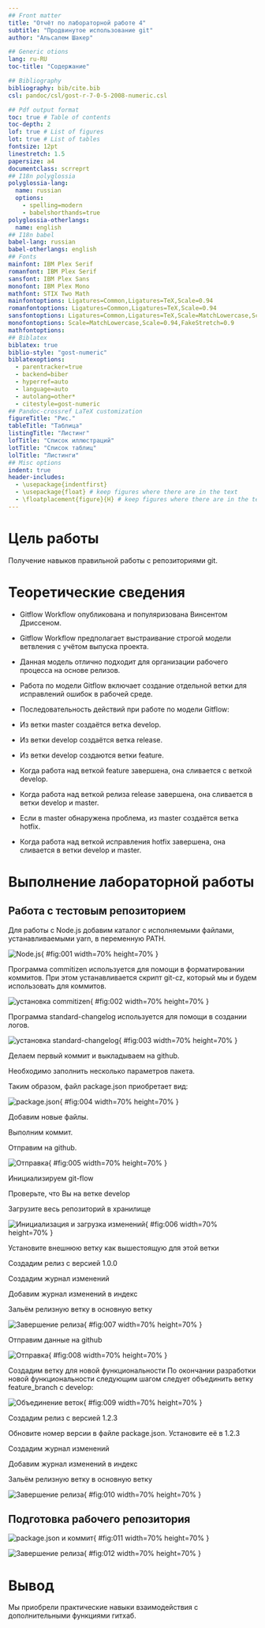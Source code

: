 ```yaml
---
## Front matter
title: "Отчёт по лабораторной работе 4"
subtitle: "Продвинутое использование git"
author: "Альсалем Шакер"

## Generic otions
lang: ru-RU
toc-title: "Содержание"

## Bibliography
bibliography: bib/cite.bib
csl: pandoc/csl/gost-r-7-0-5-2008-numeric.csl

## Pdf output format
toc: true # Table of contents
toc-depth: 2
lof: true # List of figures
lot: true # List of tables
fontsize: 12pt
linestretch: 1.5
papersize: a4
documentclass: scrreprt
## I18n polyglossia
polyglossia-lang:
  name: russian
  options:
	- spelling=modern
	- babelshorthands=true
polyglossia-otherlangs:
  name: english
## I18n babel
babel-lang: russian
babel-otherlangs: english
## Fonts
mainfont: IBM Plex Serif
romanfont: IBM Plex Serif
sansfont: IBM Plex Sans
monofont: IBM Plex Mono
mathfont: STIX Two Math
mainfontoptions: Ligatures=Common,Ligatures=TeX,Scale=0.94
romanfontoptions: Ligatures=Common,Ligatures=TeX,Scale=0.94
sansfontoptions: Ligatures=Common,Ligatures=TeX,Scale=MatchLowercase,Scale=0.94
monofontoptions: Scale=MatchLowercase,Scale=0.94,FakeStretch=0.9
mathfontoptions:
## Biblatex
biblatex: true
biblio-style: "gost-numeric"
biblatexoptions:
  - parentracker=true
  - backend=biber
  - hyperref=auto
  - language=auto
  - autolang=other*
  - citestyle=gost-numeric
## Pandoc-crossref LaTeX customization
figureTitle: "Рис."
tableTitle: "Таблица"
listingTitle: "Листинг"
lofTitle: "Список иллюстраций"
lotTitle: "Список таблиц"
lolTitle: "Листинги"
## Misc options
indent: true
header-includes:
  - \usepackage{indentfirst}
  - \usepackage{float} # keep figures where there are in the text
  - \floatplacement{figure}{H} # keep figures where there are in the text
---
```



# Цель работы

Получение навыков правильной работы с репозиториями git.

# Теоретические сведения

* Gitflow Workflow опубликована и популяризована Винсентом Дриссеном.

* Gitflow Workflow предполагает выстраивание строгой модели ветвления с учётом выпуска проекта.

* Данная модель отлично подходит для организации рабочего процесса на основе релизов.

* Работа по модели Gitflow включает создание отдельной ветки для исправлений ошибок в рабочей среде.

* Последовательность действий при работе по модели Gitflow:

* Из ветки master создаётся ветка develop.

* Из ветки develop создаётся ветка release.

* Из ветки develop создаются ветки feature.

* Когда работа над веткой feature завершена, она сливается с веткой develop.

* Когда работа над веткой релиза release завершена, она сливается в ветки develop и master.

* Если в master обнаружена проблема, из master создаётся ветка hotfix.

* Когда работа над веткой исправления hotfix завершена, она сливается в ветки develop и master.

# Выполнение лабораторной работы

## Работа с тестовым репозиторием

Для работы с Node.js добавим каталог с исполняемыми файлами, 
устанавливаемыми yarn, в переменную PATH.

![Node.js](image/01.png){ #fig:001 width=70% height=70% }

Программа commitizen используется для помощи в форматировании коммитов.
При этом устанавливается скрипт git-cz, который мы и будем использовать для коммитов.

![установка commitizen](image/02.png){ #fig:002 width=70% height=70% }

Программа standard-changelog используется для помощи в создании логов.

![установка standard-changelog](image/03.png){ #fig:003 width=70% height=70% }

Делаем первый коммит и выкладываем на github.

Необходимо заполнить несколько параметров пакета.

Таким образом, файл package.json приобретает вид:

![package.json](image/04.png){ #fig:004 width=70% height=70% }

Добавим новые файлы.

Выполним коммит.

Отправим на github.

![Отправка](image/05.png){ #fig:005 width=70% height=70% }

Инициализируем git-flow

Проверьте, что Вы на ветке develop

Загрузите весь репозиторий в хранилище

![Инициализация и загрузка изменений](image/06.png){ #fig:006 width=70% height=70% }

Установите внешнюю ветку как вышестоящую для этой ветки

Создадим релиз с версией 1.0.0

Создадим журнал изменений

Добавим журнал изменений в индекс

Зальём релизную ветку в основную ветку

![Завершение релиза](image/07.png){ #fig:007 width=70% height=70% }

Отправим данные на github

![Отправка](image/08.png){ #fig:008 width=70% height=70% }

Создадим ветку для новой функциональности
По окончании разработки новой функциональности следующим шагом следует объединить ветку feature_branch c develop:

![Объединение веток](image/09.png){ #fig:009 width=70% height=70% }

Создадим релиз с версией 1.2.3

Обновите номер версии в файле package.json. Установите её в 1.2.3

Создадим журнал изменений

Добавим журнал изменений в индекс

Зальём релизную ветку в основную ветку

![Завершение релиза](image/10.png){ #fig:010 width=70% height=70% }

## Подготовка рабочего репозитория

![package.json и коммит](image/11.png){ #fig:011 width=70% height=70% }

![Завершение релиза](image/12.png){ #fig:012 width=70% height=70% }

# Вывод

Мы приобрели практические навыки взаимодействия с дополнительными функциями гитхаб.
